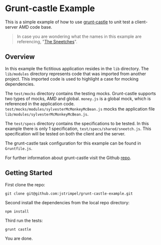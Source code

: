 # Grunt-castle Example
This is a simple example of how to use [grunt-castle](https://github.com/walmartlabs/grunt-castle)
to unit test a client-server AMD code base.

> In case you are wondering what the names in this example are referencing, "[The Sneetches](http://en.wikipedia.org/wiki/The_Sneetches_and_Other_Stories#.22The_Sneetches.22)".

## Overview
In this example the fictitious application resides in the `lib` directory. The `lib/modules`
directory represents code that was imported from another project. This imported code
is used to highlight a case for mocking dependencies.

The `test/mocks` directory contains the testing mocks. Grunt-castle supports two types
of mocks, AMD and global. `money.js` is a global mock, which is referenced in the
application code. `test/mocks/modules/sylvesterMcMonkeyMcBean.js` mocks the application
file `lib/modules/sylvesterMcMonkeyMcBean.js`.

The `test/specs` directory contains the specifications to be tested. In this example there
is only 1 specification, `test/specs/shared/sneetch.js`. This specification will be tested on
both the client and the server.

The grunt-castle task configuration for this example can be found in `Gruntfile.js`.

For further information about grunt-castle visit the Github
[repo](https://github.com/walmartlabs/grunt-castle).

## Getting Started

First clone the repo:

```shell
git clone git@github.com:jstrimpel/grunt-castle-example.git
```

Second install the dependencies from the local repo directory:

```shell
npm install
```

Third run the tests:

```shell
grunt castle
```

You are done.
